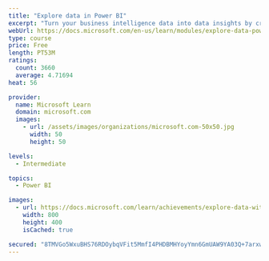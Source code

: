 ```yaml
---
title: "Explore data in Power BI"
excerpt: "Turn your business intelligence data into data insights by creating and configuring Power BI dashboards."
webUrl: https://docs.microsoft.com/en-us/learn/modules/explore-data-power-bi/
type: course
price: Free
length: PT53M
ratings:
  count: 3660
  average: 4.71694
heat: 56

provider:
  name: Microsoft Learn
  domain: microsoft.com
  images:
    - url: /assets/images/organizations/microsoft.com-50x50.jpg
      width: 50
      height: 50

levels:
  - Intermediate

topics:
  - Power BI

images:
  - url: https://docs.microsoft.com/learn/achievements/explore-data-with-power-bi-desktop-social.png
    width: 800
    height: 400
    isCached: true

secured: "8TMVGo5WxuBHS76RDOybqVFit5MmfI4PHDBMHYoyYmn6GmUAW9YA03Q+7arxwAjyRvzAnaUCJtnD6G8LPr6IrTS5/Tkdv3LP1IhnxinazOliqzazmRBUjFrWzKmBpi4Ty4Q6k/5Q13DEIy+QMdeBXJgOEXzq8Nw3nBl6Fujz4MNgs7QByIe0zzIjPWXlJAaQbyI7IT9YJfvZP+Fk7iI7+3g5ZStedmP8OeU1P6xM223AvLZEmg0OZ03IVaJcL4NDX/ZZ7GE+onELZEbqH0Cng97AXOCv7/Dcbb8o/MYYxLiyGIN/kbkKTquCRC5R/K8RdOvrdc4+7bpJ8/wAtnEJs6Q30pYhMdt0s2JrW8wjVtnGbPVRGd0iWUkaApxbhMIVxoHc0pVSYyWMs+iQZ+OHE6uZ0Mm8MtNYS7h4lDQPwH8=;PYAGlSkHu2DQCwkPeLFwgQ=="
---
```


